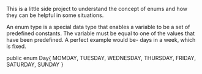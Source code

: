 This is a little side project to understand the concept of enums and how they can be helpful in some situations.

An enum type is a special data type that enables a variable to be a set of predefined constants. The variable must be equal to one of the values that have been predefined.
A perfect example would be- days in a week, which is fixed. 

public enum Day{
  MOMDAY, TUESDAY, WEDNESDAY, THURSDAY, FRIDAY, SATURDAY, SUNDAY
}
